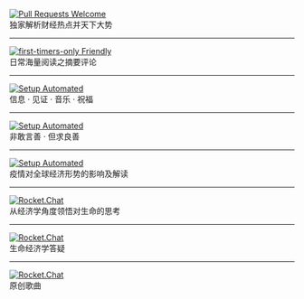 

[![Pull Requests Welcome](https://img.shields.io/badge/video-%E6%AF%8F%E5%91%A8%E4%B8%80%E8%AF%BE-green)](https://xbxmt.github.io/tiz.github.io/)  
独家解析财经热点并天下大势

---
[![first-timers-only Friendly](https://img.shields.io/badge/Article-晓观天下-yellow)](https://xbxmt.github.io/Article.github.io/)<br>
日常海量阅读之摘要评论

---
[![Setup Automated](https://img.shields.io/badge/video-%E7%89%B9%E5%88%AB%E6%B4%BB%E5%8A%A8-orange)](https://xbxmt.github.io/tehui.github.io/)<br>
信息 · 见证 · 音乐 · 祝福

---
[![Setup Automated](https://img.shields.io/badge/video-%E5%96%84%E5%95%86%E5%88%86%E4%BA%AB-ff69b4)](https://xbxmt.github.io/shans.github.io/)<br>
非敢言善 · 但求良善

---
[![Setup Automated](https://img.shields.io/badge/video-病毒启示录-red)](https://xbxmt.github.io/bd.github.io/)<br>
疫情对全球经济形势的影响及解读

---
[![Rocket.Chat](https://img.shields.io/badge/video-%E7%94%9F%E5%91%BD%E7%BB%8F%E6%B5%8E%E5%AD%A6-blue)](https://xbxmt.github.io/jingji.github.io/)<br>
从经济学角度领悟对生命的思考

---
[![Rocket.Chat](https://img.shields.io/badge/video-%E7%94%9F%E5%91%BD%E7%BB%8F%E6%B5%8E%E5%AD%A6%E9%97%AE%E7%AD%94-informational)](https://xbxmt.github.io/100.github.io/)<br>
生命经济学答疑

---
[![Rocket.Chat](https://img.shields.io/badge/%E2%99%AC-%E5%8E%9F%E5%88%9B%E6%AD%8C%E6%9B%B2-yellowgreen)](https://xbxmt.github.io/music.github.io/)<br>
原创歌曲
